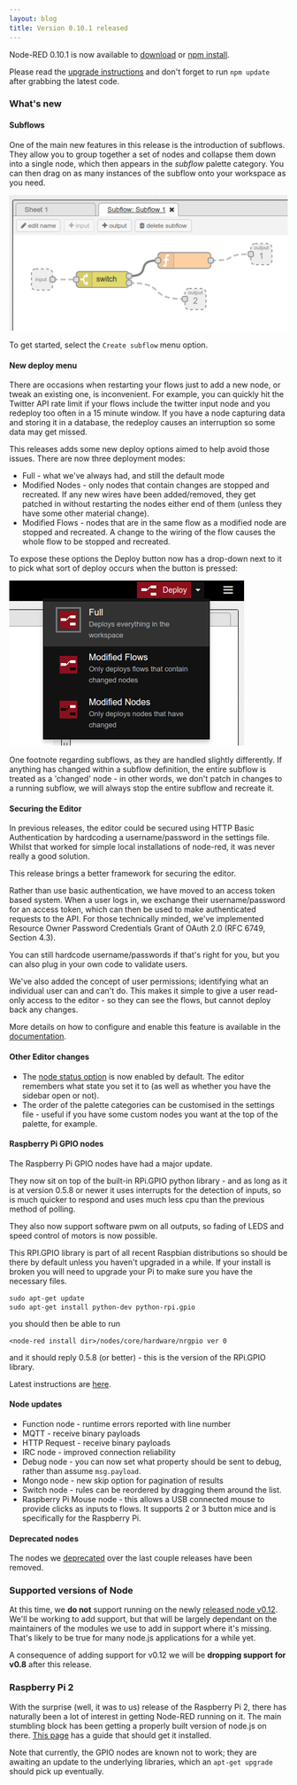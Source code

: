 ```yaml
---
layout: blog
title: Version 0.10.1 released
---
```


Node-RED 0.10.1 is now available to [download](https://github.com/node-red/node-red/archive/0.10.1.zip) or [npm install](https://npmjs.org/package/node-red).

Please read the [upgrade instructions](http://nodered.org/docs/getting-started/upgrading.html) and don't forget to run `npm update` after grabbing the latest code.

### What's new

#### Subflows
One of the main new features in this release is the introduction of subflows. They allow you to group together a set of nodes and collapse them down into a single node, which then appears in the _subflow_ palette category. You can then drag on as many instances of the subflow onto your workspace as you need.

![Subflow editing](/blog/content/images/2015/Feb/Selection_136.png)

To get started, select the `Create subflow` menu option.

#### New deploy menu

There are occasions when restarting your flows just to add a new node, or tweak an existing one, is inconvenient. For example, you can quickly hit the Twitter API rate limit if your flows include the twitter input node and you redeploy too often in a 15 minute window. If you have a node capturing data and storing it in a database, the redeploy causes an interruption so some data may get missed.

This releases adds some new deploy options aimed to help avoid those issues. There are now three deployment modes:

- Full - what we've always had, and still the default mode
- Modified Nodes - only nodes that contain changes are stopped and recreated. If any new wires have been added/removed, they get patched in without restarting the nodes either end of them (unless they have some other material change).
- Modified Flows - nodes that are in the same flow as a modified node are stopped and recreated. A change to the wiring of the flow causes the whole flow to be stopped and recreated.

To expose these options the Deploy button now has a drop-down next to it to pick what sort of deploy occurs when the button is pressed:

![New deploy menu](/blog/content/images/2015/Feb/Selection_135.png)

One footnote regarding subflows, as they are handled slightly differently. If anything has changed within a subflow definition, the entire subflow is treated as a 'changed' node - in other words, we don't patch in changes to a running subflow, we will always stop the entire subflow and recreate it.


#### Securing the Editor

In previous releases, the editor could be secured using HTTP Basic Authentication by hardcoding a username/password in the settings file. Whilst that worked for simple local installations of node-red, it was never really a good solution.

This release brings a better framework for securing the editor.

Rather than use basic authentication, we have moved to an access token based system. When a user logs in, we exchange their username/password for an access token, which can then be used to make authenticated requests to the API. For those technically minded, we've implemented Resource Owner Password Credentials Grant of OAuth 2.0 (RFC 6749, Section 4.3).

You can still hardcode username/passwords if that's right for you, but you can also plug in your own code to validate users.

We've also added the concept of user permissions; identifying what an individual user can and can't do. This makes it simple to give a user read-only access to the editor - so they can see the flows, but cannot deploy back any changes.

More details on how to configure and enable this feature is available in the [documentation](http://nodered.org/docs/security.html).


#### Other Editor changes

- The [node status option](http://blog.nodered.org/2014/06/26/version-0-8-0-released/#nodestatusindicators) is now enabled by default. The editor remembers what state you set it to (as well as whether you have the sidebar open or not).
- The order of the palette categories can be customised in the settings file - useful if you have some custom nodes you want at the top of the palette, for example.

#### Raspberry Pi GPIO nodes

The Raspberry Pi GPIO nodes have had a major update.

They now sit on top of the built-in RPi.GPIO python library - and as long as it is at version 0.5.8 or newer it uses interrupts for the detection of inputs, so is much quicker to respond and uses much less cpu than the previous method of polling.

They also now support software pwm on all outputs, so fading of LEDS and speed control of motors is now possible.

This RPI.GPIO library is part of all recent Raspbian distributions so should be there by default unless you haven't upgraded in a while. If your install is broken you will need to upgrade your Pi to make sure you have the necessary files.

    sudo apt-get update
    sudo apt-get install python-dev python-rpi.gpio

you should then be able to run

    <node-red install dir>/nodes/core/hardware/nrgpio ver 0

and it should reply  0.5.8  (or better) - this is the version of the RPi.GPIO library.

Latest instructions are [here](http://nodered.org/docs/hardware/raspberrypi.html).


#### Node updates
- Function node - runtime errors reported with line number
- MQTT - receive binary payloads
- HTTP Request - receive binary payloads
- IRC node - improved connection reliability
- Debug node - you can now set what property should be sent to debug, rather than assume `msg.payload`.
- Mongo node - new skip option for pagination of results
- Switch node - rules can be reordered by dragging them around the list.
- Raspberry Pi Mouse node - this allows a USB connected mouse to provide clicks as inputs to flows. It supports 2 or 3 button mice and is specifically for the Raspberry Pi.

#### Deprecated nodes
The nodes we [deprecated](http://blog.nodered.org/2014/09/24/version-0-9-0-released/#deprecatednodes) over the last couple releases have been removed.

### Supported versions of Node
At this time, we **do not** support running on the newly [released node v0.12](http://blog.nodejs.org/2015/02/06/node-v0-12-0-stable/). We'll be working to add support, but that will be largely dependant on the maintainers of the modules we use to add in support where it's missing. That's likely to be true for many node.js applications for a while yet.

A consequence of adding support for v0.12 we will be **dropping support for v0.8** after this release.

### Raspberry Pi 2
With the surprise (well, it was to us) release of the Raspberry Pi 2, there has naturally been a lot of interest in getting Node-RED running on it. The main stumbling block has been getting a properly built version of node.js on there. [This page](https://github.com/joyent/node/wiki/installing-node.js-via-package-manager#debian-and-ubuntu-based-linux-distributions) has a guide that should get it installed.

Note that currently, the GPIO nodes are known not to work; they are awaiting an update to the underlying libraries, which an `apt-get upgrade` should pick up eventually.

